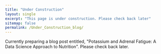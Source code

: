 ```yaml
---
title: "Under Construction"
layout: single
excerpt: "This page is under construction. Please check back later"
sitemap: false
permalink: /Under_Construction_blog/
---
```


Currently preparing a blog post entitled, "Potassium and Adrenal Fatigue: A Data Science Approach to Nutrition". Please check back later.
